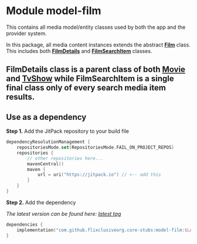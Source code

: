 # Module model-film

This contains all media model/entity classes used by both the app and the provider system. 

In this package, all media content instances extends the abstract [**Film**](com.flixclusive.model.film.Film.kt) class. This includes both [**FilmDetails**](com.flixclusive.model.film.FilmDetails) and
[**FilmSearchItem**](com.flixclusive.model.film.FilmSearchItem) classes. 

**FilmDetails** class is a parent class of both [**Movie**](com.flixclusive.model.film.Movie) and
[**TvShow**](com.flixclusive.model.film.TvShow) while **FilmSearchItem** is a single final class only of every search media item results.
---

## Use as a dependency

**Step 1.** Add the JitPack repository to your build file
```kotlin
dependencyResolutionManagement {
    repositoriesMode.set(RepositoriesMode.FAIL_ON_PROJECT_REPOS)
    repositories {
        // other repositories here...
        mavenCentral()
        maven {
            url = uri("https://jitpack.io") // <-- add this
        }
    }
}
```

**Step 2.** Add the dependency

_The latest version can be found here: [latest tag](https://github.com/flixclusiveorg/core-stubs/releases/latest)_
```kotlin
dependencies {
    implementation("com.github.flixclusiveorg.core-stubs:model-film:$LATEST_CORE_STUBS_VERSION")
}
```